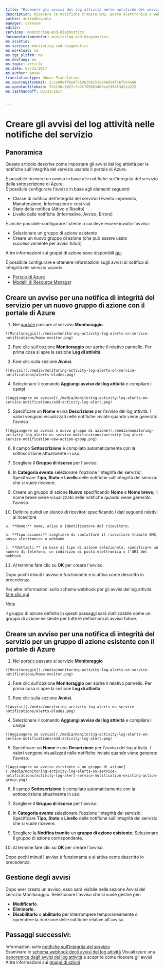 ```yaml
---
title: "Ricevere gli avvisi del log attività nelle notifiche del servizio | Microsoft Docs"
description: Ricevere le notifiche tramite SMS, posta elettronica o webhook nel servizio di Azure.
author: anirudhcavale
manager: carmonm
editor: 
services: monitoring-and-diagnostics
documentationcenter: monitoring-and-diagnostics
ms.assetid: 
ms.service: monitoring-and-diagnostics
ms.workload: na
ms.tgt_pltfrm: na
ms.devlang: na
ms.topic: article
ms.date: 03/31/2017
ms.author: ancav
translationtype: Human Translation
ms.sourcegitcommit: 5cce99eff6ed75636399153a846654f56fb64a68
ms.openlocfilehash: 57e136c1027cfa7c789803409cef354f3d52d222
ms.lasthandoff: 03/31/2017


---
```

# <a name="create-activity-log-alerts-on-service-notifications"></a>Creare gli avvisi del log attività nelle notifiche del servizio
## <a name="overview"></a>Panoramica
Questo articolo descrive come impostare gli avvisi del log attività per le notifiche sull'integrità del servizio usando il portale di Azure.  

È possibile ricevere un avviso in base alle notifiche sull'integrità del servizio della sottoscrizione di Azure.  
È possibile configurare l'avviso in base agli elementi seguenti:
- Classe di notifica dell'integrità del servizio (Evento imprevisto, Manutenzione, Informazioni e così via)
- Stato della notifica (Attivo o Risolto)
- Livello delle notifiche (Informativo, Avviso, Errore)

È anche possibile configurare l'utente a cui deve essere inviato l'avviso:
- Selezionare un gruppo di azione esistente
- Creare un nuovo gruppo di azione (che può essere usato successivamente per avvisi futuri)

Altre informazioni sui gruppi di azione sono disponibili [qui](monitoring-action-groups.md)

È possibile configurare e ottenere informazioni sugli avvisi di notifica di integrità del servizio usando
- [Portale di Azure](monitoring-activity-log-alerts-on-service-notifications.md)
- [Modelli di Resource Manager](monitoring-create-activity-log-alerts-with-resource-manager-template.md)

## <a name="create-an-alert-on-a-service-health-notification-for-a-new-action-group-with-the-azure-portal"></a>Creare un avviso per una notifica di integrità del servizio per un nuovo gruppo di azione con il portale di Azure
1.    Nel [portale](https://portal.azure.com) passare al servizio **Monitoraggio**

    ![Monitoraggio](./media/monitoring-activity-log-alerts-on-service-notifications/home-monitor.png)

2.    Fare clic sull'opzione **Monitoraggio** per aprire il relativo pannello. Per prima cosa si apre la sezione **Log di attività**.

3.    Fare clic sulla sezione **Avvisi**.

    ![Avvisi](./media/monitoring-activity-log-alerts-on-service-notifications/alerts-blades.png)

4.    Selezionare il comando **Aggiungi avviso del log attività** e compilare i campi

    ![Aggiungere un avviso](./media/monitoring-activity-log-alerts-on-service-notifications/add-activity-log-alert.png)

5.    Specificare un **Nome** e una **Descrizione** per l'avviso del log attività. I valori vengono visualizzati nelle notifiche inviate quando viene generato l'avviso.

    ![Aggiungere un avviso a nuovo gruppo di azione](./media/monitoring-activity-log-alerts-on-service-notifications/activity-log-alert-service-notification-new-action-group.png)

6.    Il campo **Sottoscrizione** è compilato automaticamente con la sottoscrizione attualmente in uso.

7.    Scegliere il **Gruppo di risorse** per l'avviso.

8.    In **Categoria evento** selezionare l'opzione 'Integrità del servizio'. Specificare **Tipo, Stato** e **Livello** delle notifiche sull'integrità del servizio che si vuole ricevere.

9.    Creare un gruppo di azione **Nuovo** specificando **Nome** e **Nome breve**; il nome breve viene visualizzato nelle notifiche quando viene generato l'avviso.

10.    Definire quindi un elenco di ricevitori specificando i dati seguenti relativi al ricevitore

    a. **Nome:** nome, alias o identificatore del ricevitore.

    b. **Tipo azione:** scegliere di contattare il ricevitore tramite SMS, posta elettronica o webhook

    c. **Dettagli:** in base al tipo di azione selezionata, specificare un numero di telefono, un indirizzo di posta elettronica o l'URI del webhook.

11.    Al termine fare clic su **OK** per creare l'avviso.

Dopo pochi minuti l'avviso è funzionante e si attiva come descritto in precedenza.

Per altre informazioni sullo schema webhook per gli avvisi del log attività [fare clic qui](monitoring-activity-log-alerts-webhook.md)

>[!NOTE]
>Il gruppo di azione definito in questi passaggi sarà riutilizzabile come un gruppo di azione esistente per tutte le definizioni di avviso future.
>
>

## <a name="create-an-alert-on-a-service-health-notification-for-an-existing-action-group-with-the-azure-portal"></a>Creare un avviso per una notifica di integrità del servizio per un gruppo di azione esistente con il portale di Azure
1.    Nel [portale](https://portal.azure.com) passare al servizio **Monitoraggio**

    ![Monitoraggio](./media/monitoring-activity-log-alerts-on-service-notifications/home-monitor.png)
2.    Fare clic sull'opzione **Monitoraggio** per aprire il relativo pannello. Per prima cosa si apre la sezione **Log di attività**.

3.    Fare clic sulla sezione **Avvisi**.

    ![Avvisi](./media/monitoring-activity-log-alerts-on-service-notifications/alerts-blades.png)
4.    Selezionare il comando **Aggiungi avviso del log attività** e compilare i campi

    ![Aggiungere un avviso](./media/monitoring-activity-log-alerts-on-service-notifications/add-activity-log-alert.png)
5.    Specificare un **Nome** e una **Descrizione** per l'avviso del log attività. I valori vengono visualizzati nelle notifiche inviate quando viene generato l'avviso.

    ![Aggiungere un avviso esistente a un gruppo di azione](./media/monitoring-activity-log-alerts-on-service-notifications/activity-log-alert-service-notification-existing-action-group.png)
6.    Il campo **Sottoscrizione** è compilato automaticamente con la sottoscrizione attualmente in uso.

7.    Scegliere il **Gruppo di risorse** per l'avviso.

8.    In **Categoria evento** selezionare l'opzione 'Integrità del servizio'. Specificare **Tipo, Stato** e **Livello** delle notifiche sull'integrità del servizio che si vuole ricevere.

9.    Scegliere la **Notifica tramite** un **gruppo di azione esistente**. Selezionare il gruppo di azione corrispondente.

10.    Al termine fare clic su **OK** per creare l'avviso.

Dopo pochi minuti l'avviso è funzionante e si attiva come descritto in precedenza.

## <a name="managing-your-alerts"></a>Gestione degli avvisi

Dopo aver creato un avviso, esso sarà visibile nella sezione Avvisi del servizio Monitoraggio. Selezionare l'avviso che si vuole gestire per:
* **Modificarlo**.
* **Eliminarlo**.
* **Disabilitarlo** o **abilitarlo** per interrompere temporaneamente o riprendere la ricezione delle notifiche relative all'avviso.

## <a name="next-steps"></a>Passaggi successivi:
Informazioni sulle [notifiche sull'integrità del servizio](monitoring-service-notifications.md)  
Esaminare lo [schema webhook degli avvisi del log attività](monitoring-activity-log-alerts-webhook.md) Visualizzare una [panoramica degli avvisi del log attività](monitoring-overview-alerts.md) e scoprire come ricevere gli avvisi  
Altre informazioni sui [gruppi di azioni](monitoring-action-groups.md)

